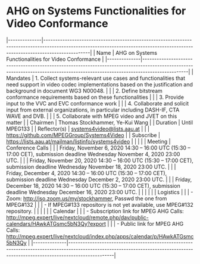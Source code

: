 # AHG on Systems Functionalities for Video Conformance
|--------------|-------------------------------------------------------------------------------------------------------------------------------------------------------------------------------|
| Name         | AHG on Systems Functionalities for Video Conformance                                                                                                                          |
|--------------|-------------------------------------------------------------------------------------------------------------------------------------------------------------------------------|
| Mandates     | 1. Collect systems-relevant use cases and functionalities that need support in video codec implementations based on the justification and background in document WG3 N00048.  |
|              | 2. Define bitstream conformance requirements based on these functionalities                                                                                                   |
|              | 3. Provide input to the VVC and EVC conformance work                                                                                                                          |
|              | 4. Collaborate and solicit input from external organizations, in particular including DASH-IF, CTA WAVE and DVB.                                                              |
|              | 5. Collaborate with MPEG video and JVET on this matter                                                                                                                        |
| Chairmen     | Thomas Stockhammer, Ye-Kui Wang                                                                                                                                               |
| Duration     | Until MPEG133                                                                                                                                                                 |
| Reflector(s) | systems4video@lists.aau.at                                                                                                                                                    |
|              | https://github.com/MPEGGroup/Systems4Video                                                                                                                                    |
| Subscribe    | https://lists.aau.at/mailman/listinfo/systems4video                                                                                                                           |
|              |                                                                                                                                                                               |
| Meeting      | Conference Calls                                                                                                                                                              |
|              | Friday, November 6, 2020 14:30 – 16:00 UTC (15:30 – 17:00 CET), submission deadline Wednesday November 4, 2020 23:00 UTC.                                                    |
|              | Friday, November 20, 2020 14:30 – 16:00 UTC (15:30 – 17:00 CET), submission deadline Wednesday November 18, 2020 23:00 UTC.                                                 |
|              | Friday, December 4, 2020 14:30 – 16:00 UTC (15:30 – 17:00 CET), submission deadline Wednesday December 2, 2020 23:00 UTC.                                                   |
|              | Friday, December 18, 2020 14:30 – 16:00 UTC (15:30 – 17:00 CET), submission deadline Wednesday December 16, 2020 23:00 UTC.                                                 |
|              |                                                                                                                                                                               |
|              | Logistics                                                                                                                                                                     |
|              | - Zoom: http://iso.zoom.us/my/stockhammer, Passwd the one from MPEG#132                                                                                                       |
|              | - If MPEG#133 repository is not yet available, use MPEG#132 repository.                                                                                                       |
|              |                                                                                                                                                                               |
|              | Calendar                                                                                                                                                                      |
|              | - Subscription link for MPEG AHG Calls: http://mpeg.expert/live/nextcloud/remote.php/dav/public-calendars/HAwkATGsmc5bN3Qy?export                                             |
|              | - Public link for MPEG AHG Calls: http://mpeg.expert/live/nextcloud/index.php/apps/calendar/p/HAwkATGsmc5bN3Qy                                                                |
|--------------|-------------------------------------------------------------------------------------------------------------------------------------------------------------------------------|
